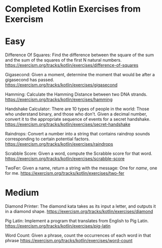 # Completed Kotlin Exercises from Exercism

# Easy
Difference Of Squares: Find the difference between the square of the sum and the sum of the squares of the first N natural numbers.
https://exercism.org/tracks/kotlin/exercises/difference-of-squares

Gigasecond: Given a moment, determine the moment that would be after a gigasecond has passed.
https://exercism.org/tracks/kotlin/exercises/gigasecond

Hamming: Calculate the Hamming Distance between two DNA strands.
https://exercism.org/tracks/kotlin/exercises/hamming

Handshake Calculator: There are 10 types of people in the world: Those who understand binary, and those who don't. Given a decimal number, convert it to the appropriate sequence of events for a secret handshake.
https://exercism.org/tracks/kotlin/exercises/secret-handshake

Raindrops: Convert a number into a string that contains raindrop sounds corresponding to certain potential factors.
https://exercism.org/tracks/kotlin/exercises/raindrops

Scrabble Score: Given a word, compute the Scrabble score for that word.
https://exercism.org/tracks/kotlin/exercises/scrabble-score

TwoFer: Given a name, return a string with the message: One for *name*, one for me.
https://exercism.org/tracks/kotlin/exercises/two-fer

# Medium
Diamond Printer: The diamond kata takes as its input a letter, and outputs it in a diamond shape.
https://exercism.org/tracks/kotlin/exercises/diamond

Pig Latin: Implement a program that translates from English to Pig Latin.
https://exercism.org/tracks/kotlin/exercises/pig-latin

Word Count: Given a phrase, count the occurrences of each word in that phrase
https://exercism.org/tracks/kotlin/exercises/word-count



